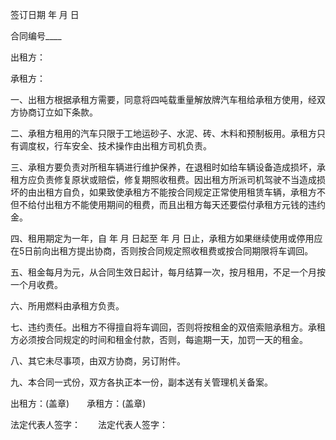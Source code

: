 
 


签订日期 年 月 日


合同编号____


出租方：


承租方：


一、出租方根据承租方需要，同意将四吨载重量解放牌汽车租给承租方使用，经双方协商订立如下条款。


二、承租方租用的汽车只限于工地运砂子、水泥、砖、木料和预制板用。承租方只有调度权，行车安全、技术操作由出租方司机负责。


三、承租方要负责对所租车辆进行维护保养，在退租时如给车辆设备造成损坏，承租方应负责修复原状或赔偿，修复期照收租费。因出租方所派司机驾驶不当造成损坏的由出租方自负，如果致使承租方不能按合同规定正常使用租赁车辆，承租方不但不给付出租方不能使用期间的租费，而且出租方每天还要偿付承租方元钱的违约金。


四、租用期定为一年，自 年 月 日起至 年 月 日止，承租方如果继续使用或停用应在5日前向出租方提出协商，否则按合同规定照收租费或按合同期限将车调回。


五、租金每月为元，从合同生效日起计，每月结算一次，按月租用，不足一个月按一个月收费。


六、所用燃料由承租方负责。


七、违约责任。出租方不得擅自将车调回，否则将按租金的双倍索赔承租方。承租方必须按合同规定的时间和租金付款，否则，每逾期一天，加罚一天的租金。


八、其它未尽事项，由双方协商，另订附件。


九、本合同一式份，双方各执正本一份，副本送有关管理机关备案。


出租方：(盖章)　　承租方：(盖章)


法定代表人签字：　　法定代表人签字：
 


 

 
 
 
 
 
  


  
 

  


  


  
 
 
 
 

